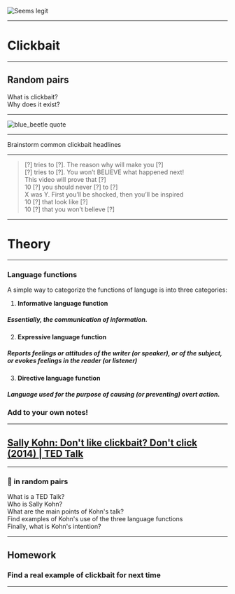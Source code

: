 <!-- .slide: data-background-color="rgb(57, 186, 156)" data-background-transition="slide" data-transition-speed="slow" -->

![Seems legit](https://i.imgur.com/DhysUcy.jpg)

---

<!-- .slide: data-background-color="black" data-background-transition="slide" data-transition-speed="slow" -->

# Clickbait

---

## Random pairs

What is clickbait?  
Why does it exist?  

---

<!-- .slide: data-background-color="black" data-background-transition="slide" data-transition-speed="slow" -->

![blue_beetle quote](https://i.imgur.com/Od9LSGY.jpg)

---

Brainstorm common clickbait headlines 


---

>    [?] tries to [?]. The reason why will make you [?]  
>    [?] tries to [?].  You won’t BELIEVE what happened next!  
>    This video will prove that [?]  
>    10 [?] you should never [?] to [?]  
>    X was Y. First you’ll be shocked, then you’ll be inspired  
>    10 [?] that look like [?]  
>    10 [?] that you won’t believe [?]  

---
<!-- .slide: data-background-color="lightblue" data-background-transition="slide" data-transition-speed="slow" -->

# Theory

---
<!-- .slide: data-background-color="lightblue" data-background-transition="slide" data-transition-speed="slow" -->
### Language functions  

A simple way to categorize the functions of languge is into three categories:  

1. **Informative language function** <!-- .element: class="fragment" data-fragment-index="1" -->
##### Essentially, the communication of information. <!-- .element: class="fragment" data-fragment-index="4" -->
2. **Expressive language function** <!-- .element: class="fragment" data-fragment-index="2" -->
##### Reports feelings or attitudes of the writer (or speaker), or of the subject, or evokes feelings in the reader (or listener) <!-- .element: class="fragment" data-fragment-index="5" -->
3. **Directive language function** <!-- .element: class="fragment" data-fragment-index="3" -->
##### Language used for the purpose of causing (or preventing) overt action. <!-- .element: class="fragment" data-fragment-index="6" -->

### Add to your own notes! <!-- .element: class="fragment" --> 
---

## [Sally Kohn: Don't like clickbait? Don't click (2014) | TED Talk](https://www.ted.com/talks/sally_kohn_don_t_like_clickbait_don_t_click)

---
<!-- .slide: data-background-color="wheat" data-background-transition="slide" data-transition-speed="slow" -->


### 📝 in random pairs

What is a TED Talk?  
Who is Sally Kohn?  
What are the main points of Kohn's talk?    
Find examples of Kohn's use of the three language functions  
Finally, what is Kohn's intention?  

---

## Homework  
### Find a real example of clickbait for next time  

---
